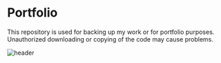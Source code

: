 # Portfolio
This repository is used for backing up my work or for portfolio purposes. Unauthorized downloading or copying of the code may cause problems.

![header](https://capsule-render.vercel.app/api?type=rect&color=0:EEFF00,80:0e497d&height=300&text=openplayceo's%20portfolio&fontSize=35&fontAlign=26&fontAlignY=80)
